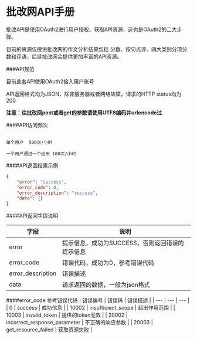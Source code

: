 # 批改网API手册

批改API是使用OAuth2进行用户授权、获取API资源，这也是OAuth2的二大步骤。

目前的资源仅提供批改网的作文分析结果包括 分数、按句点评、四大类别分项分数和评语，后续批改网会提供更加丰富的API资源。


###API规范

目前此套API使用OAuth2接入用户账号

API返回格式均为JSON，除非服务器或者网络故障，请求的HTTP status均为200

**注意：往批改网post或者get的参数请使用UTF8编码并urlencode过**

####API访问频次

```

单个用户  500次/小时

一个用户通过一个应用 100次/小时
```

####API返回结果示例
```json
{
    "error": "success",
    "error_code": 0,
    "error_description": "success",
    "data": {}
}
```
####API返回字段说明

| 字段 | 说明 |
| --- | --- |
| error | 提示信息，成功为SUCCESS，否则返回错误的提示信息 |
| error_code | 错误代码，成功为0，参考错误代码  |
| error_description | 错误描述 |
| data |  请求返回的数据，一般为json格式 |

####error_code 参考错误代码
| 错误编号 | 错误码 | 错误描述 |
| --- | --- | --- |
| 0 | success | 成功信息 |
| 10002 | insufficient_scope | 超出作用范围 |
| 10003 | invalid_token | 提供的token无效 |
| 20002 | incorrect_response_parameter | 不正确的响应参数 |
| 20003 | get_resource_failed | 获取资源失败 |
